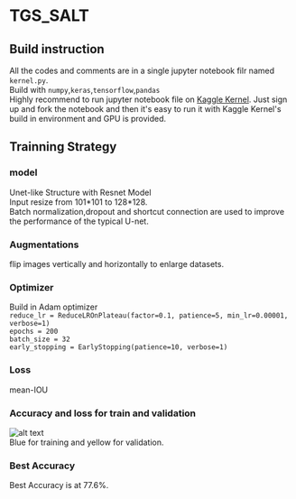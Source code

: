 # TGS_SALT
## Build instruction<br/>
All the codes and comments are in a single jupyter notebook filr named ```kernel.py```.<br/>
Build with ```numpy```,```keras```,```tensorflow```,```pandas```<br/>
Highly recommend to run jupyter notebook file on [Kaggle Kernel](https://www.kaggle.com/wenjieluo/tgs-wj). Just sign up and fork the notebook and then it's easy to run it with Kaggle Kernel's build in environment and GPU is provided.<br/>
## Trainning Strategy<br/>
### model<br/>
Unet-like Structure with Resnet Model<br/>
Input resize from 101\*101 to 128\*128.<br/>
Batch normalization,dropout and shortcut connection are used to improve the performance of the typical U-net.<br/>

### Augmentations<br/>
flip images vertically and horizontally to enlarge datasets.<br/>

### Optimizer<br/>
Build in Adam optimizer<br/>
```reduce_lr = ReduceLROnPlateau(factor=0.1, patience=5, min_lr=0.00001, verbose=1)```<br/>
```epochs = 200```<br/>
```batch_size = 32```<br/>
```early_stopping = EarlyStopping(patience=10, verbose=1)```<br/>
### Loss<br/> 
mean-IOU<br/>
### Accuracy and loss for train and validation<br/>
![alt text](https://github.com/WenjieLuo2333/TGS_SALT/blob/master/__results___28_0.png)<br/>
Blue for training and yellow for validation.<br/>
### Best Accuracy
Best Accuracy is at 77.6%.
